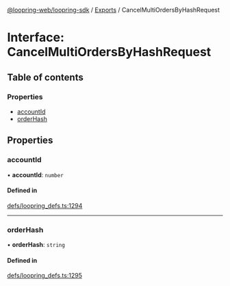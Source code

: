 [@loopring-web/loopring-sdk](../README.md) / [Exports](../modules.md) / CancelMultiOrdersByHashRequest

# Interface: CancelMultiOrdersByHashRequest

## Table of contents

### Properties

- [accountId](CancelMultiOrdersByHashRequest.md#accountid)
- [orderHash](CancelMultiOrdersByHashRequest.md#orderhash)

## Properties

### accountId

• **accountId**: `number`

#### Defined in

[defs/loopring_defs.ts:1294](https://github.com/Loopring/loopring_sdk/blob/1b21a8d/src/defs/loopring_defs.ts#L1294)

___

### orderHash

• **orderHash**: `string`

#### Defined in

[defs/loopring_defs.ts:1295](https://github.com/Loopring/loopring_sdk/blob/1b21a8d/src/defs/loopring_defs.ts#L1295)
